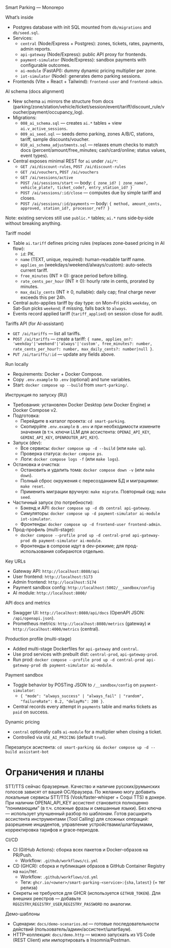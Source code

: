 Smart Parking — Monorepo

What’s inside
- Postgres database with init SQL mounted from `db/migrations` and `db/seed.sql`.
- Services:
  - `central` (Node/Express + Postgres): zones, tickets, rates, payments, admin reports.
  - `api-gateway` (Node/Express): public API proxy for frontends.
  - `payment-simulator` (Node/Express): sandbox payments with configurable outcomes.
  - `ai-module` (FastAPI): dummy dynamic pricing multiplier per zone.
  - `iot-simulator` (Node): generates demo parking sessions.
- Frontends (Vite + React + Tailwind): `frontend-user` and `frontend-admin`.

AI schema (docs alignment)
- New schema `ai` mirrors the structure from docs (parking/zone/station/vehicle/ticket/session/event/tariff/discount_rule/voucher/payment/occupancy_log).
- Migrations:
  - `008_ai_schema.sql` — creates `ai.*` tables + view `ai.v_active_sessions`.
  - `009_ai_seed.sql` — seeds demo parking, zones A/B/C, stations, tariff, sample discounts/voucher.
  - `010_ai_schema_adjustments.sql` — relaxes enum checks to match docs (percent/amount/free_minutes; cash/card/online; status values, event types).
- Central exposes minimal REST for `ai` under `/ai/*`:
  - `GET /ai/discount-rules`, `POST /ai/discount-rules`
  - `GET /ai/vouchers`, `POST /ai/vouchers`
  - `GET /ai/sessions/active`
  - `POST /ai/sessions/start` — body: `{ zone_id? | zone_name?, vehicle_plate?, ticket_code?, entry_station_id? }`
  - `POST /ai/sessions/:id/close` — computes due by simple tariff and closes.
  - `POST /ai/sessions/:id/payments` — body: `{ method, amount_cents, approved, station_id?, processor_ref? }`
  
Note: existing services still use `public.*` tables; `ai.*` runs side‑by‑side without breaking anything.

Tariff model
- Table `ai.tariff` defines pricing rules (replaces zone-based pricing in AI flow):
  - `id`: PK.
  - `name` (TEXT, unique, required): human-readable tariff name.
  - `applies_on` (weekdays/weekend/always/custom): auto-selects current tariff.
  - `free_minutes` (INT ≥ 0): grace period before billing.
  - `rate_cents_per_hour` (INT ≥ 0): hourly rate in cents, prorated by minutes.
  - `max_daily_cents` (INT ≥ 0, nullable): daily cap; final charge never exceeds this per 24h.
- Central auto-applies tariff by day type: on Mon–Fri picks `weekday`, on Sat–Sun picks `weekend`; if missing, falls back to `always`.
- Events record applied tariff (`tariff_applied`) on session close for audit.

Tariffs API (for AI-assistant)
- `GET /ai/tariffs` — list all tariffs.
- `POST /ai/tariffs` — create a tariff: `{ name, applies_on?: 'weekday'|'weekend'|'always'|'custom', free_minutes?: number, rate_cents_per_hour?: number, max_daily_cents?: number|null }`.
- `PUT /ai/tariffs/:id` — update any fields above.

Run locally
- Requirements: Docker + Docker Compose.
- Copy `.env.example` to `.env` (optional) and tune variables.
- Start: `docker compose up --build` from `smart-parking/`.

Инструкция по запуску (RU)
- Требования: установлен Docker Desktop (или Docker Engine) и Docker Compose v2.
- Подготовка:
  - Перейдите в каталог проекта: `cd smart-parking`.
  - Скопируйте `.env.example` в `.env` и при необходимости измените значения (в т.ч. ключи LLM для ассистента: `OPENAI_API_KEY`, `GEMINI_API_KEY`, `OPENROUTER_API_KEY`).
- Запуск (dev):
  - Все сервисы: `docker compose up -d --build` (или `make up`).
  - Проверка статуса: `docker compose ps`.
  - Логи: `docker compose logs -f` (или `make logs`).
- Остановка и очистка:
  - Остановить и удалить тома: `docker compose down -v` (или `make down`).
  - Полный сброс окружения с пересозданием БД и миграциями: `make reset`.
  - Применить миграции вручную: `make migrate`. Повторный сид: `make seed`.
- Частичный запуск (по потребности):
  - Бэкенд и API: `docker compose up -d db central api-gateway`.
  - Симуляторы: `docker compose up -d payment-simulator ai-module iot-simulator`.
  - Фронтенды: `docker compose up -d frontend-user frontend-admin`.
- Прод-профиль (multi-stage):
  - `docker compose --profile prod up -d central-prod api-gateway-prod db payment-simulator ai-module`.
  - Фронтенды в compose идут в dev-режиме; для прод-использования собираются отдельно.

Key URLs
- Gateway API: `http://localhost:8080/api`
- User frontend: `http://localhost:5173`
- Admin frontend: `http://localhost:5174`
- Payment sandbox config: `http://localhost:5002/__sandbox/config`
- AI module: `http://localhost:8000/`

API docs and metrics
- Swagger UI: `http://localhost:8080/api/docs` (OpenAPI JSON: `/api/openapi.json`).
- Prometheus metrics: `http://localhost:8080/metrics` (gateway) и `http://localhost:4000/metrics` (central).

Production profile (multi-stage)
- Added multi-stage Dockerfiles for `api-gateway` and `central`.
- Use prod services with prebuilt dist: `central-prod`, `api-gateway-prod`.
- Run prod: `docker compose --profile prod up -d central-prod api-gateway-prod db payment-simulator ai-module`.

Payment sandbox
- Toggle behavior by POSTing JSON to `/__sandbox/config` on `payment-simulator`:
  - `{ "mode": "always_success" | "always_fail" | "random", "failureRate": 0.2, "delayMs": 200 }`.
- Central records every attempt in `payments` table and marks tickets as `paid` on success.

Dynamic pricing
- `central` optionally calls `ai-module` for a multiplier when closing a ticket.
- Controlled via `USE_AI_PRICING` (default `true`).

Перезапуск асистента: `cd smart-parking && docker compose up -d --build assistant-bot`

# Ограничения и планы
STT/TTS сейчас браузерные. Качество и наличие русских/румынских голосов зависят от вашей ОС/браузера. По желанию могу добавить локальные сервисы STT/TTS (Vosk/faster‑whisper + Coqui TTS) в докере.
При наличии OPENAI_API_KEY ассистент становится полноценно “понимающим” (в т.ч. сложные фразы и смешанные языки). Без ключа — использует улучшенный разбор по шаблонам.
Готов расширить ассистента инструментами (Tool Calling) для сложных операций: разрешение инцидентов, управление устройствами/шлагбаумами, корректировка тарифов и grace‑периодов.

CI/CD
- CI (GitHub Actions): сборка всех пакетов и Docker-образов на PR/Push.
  - Workflow: `.github/workflows/ci.yml`
- CD (GHCR): сборка и публикация образов в GitHub Container Registry на `main`/тег.
  - Workflow: `.github/workflows/cd.yml`
  - Теги: `ghcr.io/<owner>/smart-parking-<service>:{sha,latest}` (+ тег релиза)
- Секреты не требуются для GHCR (используется `GITHUB_TOKEN`). Для внешних реестров — добавьте `REGISTRY`,`REGISTRY_USER`,`REGISTRY_PASSWORD` по аналогии.

Демо-шаблоны
- Сценарии: `docs/demo-scenarios.md` — готовые последовательности действий (пользователь/админ/ассистент/шлагбаум).
- HTTP-коллекция: `docs/demo.http` — можно запускать из VS Code (REST Client) или импортировать в Insomnia/Postman.

